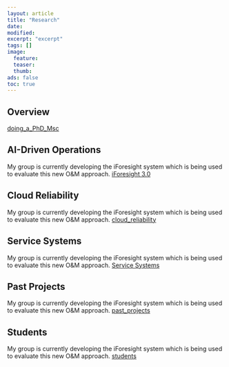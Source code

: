 ```yaml
---
layout: article
title: "Research"
date:
modified:
excerpt: "excerpt"
tags: []
image:
  feature:
  teaser:
  thumb:
ads: false
toc: true
---  
```



## Overview

[doing_a_PhD_Msc](doing_a_PhD_Msc) 

## AI-Driven Operations

My group is currently developing the iForesight system which is being used to evaluate this new O&M approach. 
[iForesight 3.0](iforesight) 

## Cloud Reliability

My group is currently developing the iForesight system which is being used to evaluate this new O&M approach. 
[cloud_reliability](cloud_reliability) 

## Service Systems

My group is currently developing the iForesight system which is being used to evaluate this new O&M approach. 
[Service Systems](service_systems) 

## Past Projects

My group is currently developing the iForesight system which is being used to evaluate this new O&M approach. 
[past_projects](past_projects) 

## Students

My group is currently developing the iForesight system which is being used to evaluate this new O&M approach. 
[students](students) 
